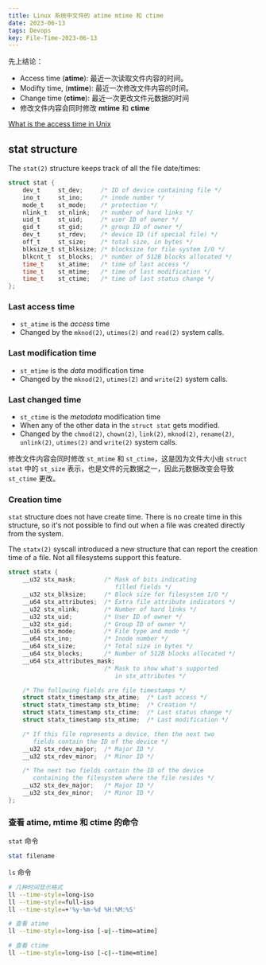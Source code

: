```yaml
---
title: Linux 系统中文件的 atime mtime 和 ctime
date: 2023-06-13
tags: Devops
key: File-Time-2023-06-13
---
```


先上结论：

- Access time (**atime**): 最近一次读取文件内容的时间。
- Modifty time, (**mtime**): 最近一次修改文件内容的时间。
- Change time (**ctime**): 最近一次更改文件元数据的时间
- 修改文件内容会同时修改 **mtime** 和 **ctime**

<!--more-->

[What is the access time in Unix](https://stackoverflow.com/questions/3385203/what-is-the-access-time-in-unix)

## stat structure

The ``stat(2)`` structure keeps track of all the file date/times:

```c
struct stat {
    dev_t     st_dev;     /* ID of device containing file */
    ino_t     st_ino;     /* inode number */
    mode_t    st_mode;    /* protection */
    nlink_t   st_nlink;   /* number of hard links */
    uid_t     st_uid;     /* user ID of owner */
    gid_t     st_gid;     /* group ID of owner */
    dev_t     st_rdev;    /* device ID (if special file) */
    off_t     st_size;    /* total size, in bytes */
    blksize_t st_blksize; /* blocksize for file system I/O */
    blkcnt_t  st_blocks;  /* number of 512B blocks allocated */
    time_t    st_atime;   /* time of last access */
    time_t    st_mtime;   /* time of last modification */
    time_t    st_ctime;   /* time of last status change */
};
```

### Last access time

- `st_atime` is the _access_ time
- Changed by the `mknod(2)`, `utimes(2)` and `read(2)` system calls.

### Last modification time

- `st_mtime` is the _data_ modification time
- Changed by the `mknod(2)`, `utimes(2)` and `write(2)` system calls.

### Last changed time

- `st_ctime` is the _metadata_ modification time
- When any of the other data in the `struct stat` gets modified.
- Changed by the `chmod(2)`, `chown(2)`, `link(2)`, `mknod(2)`, `rename(2)`, `unlink(2)`, `utimes(2)` and `write(2)` system calls.

修改文件内容会同时修改 `st_mtime` 和 `st_ctime`，这是因为文件大小由 `struct stat` 中的 `st_size` 表示，也是文件的元数据之一，因此元数据改变会导致 `st_ctime` 更改。

### Creation time

`stat` structure does not have create time. There is no create time in this structure, so it's not possible to find out when a file was created directly from the system.

The `statx(2)` syscall introduced a new structure that can report the creation time of a file. Not all filesystems support this feature.

```c
struct statx {
    __u32 stx_mask;        /* Mask of bits indicating
                              filled fields */
    __u32 stx_blksize;     /* Block size for filesystem I/O */
    __u64 stx_attributes;  /* Extra file attribute indicators */
    __u32 stx_nlink;       /* Number of hard links */
    __u32 stx_uid;         /* User ID of owner */
    __u32 stx_gid;         /* Group ID of owner */
    __u16 stx_mode;        /* File type and mode */
    __u64 stx_ino;         /* Inode number */
    __u64 stx_size;        /* Total size in bytes */
    __u64 stx_blocks;      /* Number of 512B blocks allocated */
    __u64 stx_attributes_mask;
                           /* Mask to show what's supported
                              in stx_attributes */

    /* The following fields are file timestamps */
    struct statx_timestamp stx_atime;  /* Last access */
    struct statx_timestamp stx_btime;  /* Creation */
    struct statx_timestamp stx_ctime;  /* Last status change */
    struct statx_timestamp stx_mtime;  /* Last modification */

    /* If this file represents a device, then the next two
       fields contain the ID of the device */
    __u32 stx_rdev_major;  /* Major ID */
    __u32 stx_rdev_minor;  /* Minor ID */

    /* The next two fields contain the ID of the device
       containing the filesystem where the file resides */
    __u32 stx_dev_major;   /* Major ID */
    __u32 stx_dev_minor;   /* Minor ID */
};
```

### 查看 atime, mtime 和 ctime 的命令

`stat` 命令

```sh
stat filename
```

`ls` 命令

```sh
# 几种时间显示格式
ll --time-style=long-iso
ll --time-style=full-iso
ll --time-style=+'%y-%m-%d %H:%M:%S'

# 查看 atime
ll --time-style=long-iso [-u|--time=atime]

# 查看 ctime
ll --time-style=long-iso [-c|--time=mtime]
```